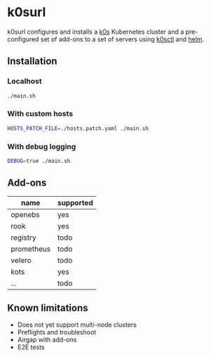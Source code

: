 # k0surl

k0surl configures and installs a [k0s](https://github.com/k0sproject/k0s) Kubernetes cluster and a pre-configured set of add-ons to a set of servers using [k0sctl](https://github.com/k0sproject/k0sctl) and [helm](https://github.com/helm/helm).

## Installation

### Localhost

```bash
./main.sh
```

### With custom hosts

```bash
HOSTS_PATCH_FILE=./hosts.patch.yaml ./main.sh
```

### With debug logging

```bash
DEBUG=true ./main.sh
```

## Add-ons

| name | supported |
| ---- | --------- |
| openebs | yes |
| rook | yes |
| registry | todo |
| prometheus | todo |
| velero | todo |
| kots | yes |
| ... | todo |

## Known limitations

- Does not yet support multi-node clusters
- Preflights and troubleshoot
- Airgap with add-ons
- E2E tests
